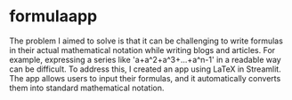 # formulaapp
 The problem I aimed to solve is that it can be challenging to write formulas in their actual mathematical notation while writing blogs and articles.
 For example, expressing a series like 'a+a^2+a^3+...+a^n-1' in a readable way can be difficult. To address this, I created an app using LaTeX in Streamlit. 
 The app allows users to input their formulas, and it automatically converts them into standard mathematical notation.
